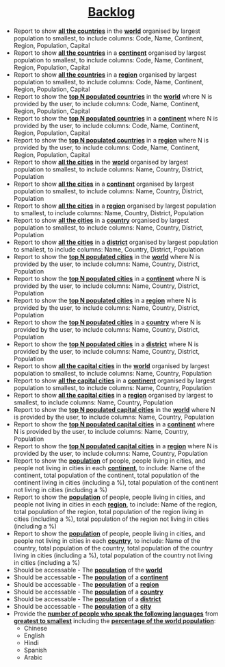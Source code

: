 # <center><u>Backlog</u></center>

* Report to show <u>**all the countries**</u> in the <u>**world**</u> organised by largest population to smallest, to include columns: Code, Name, Continent, Region, Population, Capital  
* Report to show <u>**all the countries**</u> in a <u>**continent**</u> organised by largest population to smallest, to include columns: Code, Name, Continent, Region, Population, Capital  
* Report to show <u>**all the countries**</u> in a <u>**region**</u> organised by largest population to smallest, to include columns: Code, Name, Continent, Region, Population, Capital  
* Report to show the <u>**top N populated countries**</u> in the <u>**world**</u> where N is provided by the user, to include columns: Code, Name, Continent, Region, Population, Capital  
* Report to show the <u>**top N populated countries**</u> in a <u>**continent**</u> where N is provided by the user, to include columns: Code, Name, Continent, Region, Population, Capital  
* Report to show the <u>**top N populated countries**</u> in a <u>**region**</u> where N is provided by the user, to include columns: Code, Name, Continent, Region, Population, Capital   
* Report to show <u>**all the cities**</u> in the <u>**world**</u> organised by largest population to smallest, to include columns: Name, Country, District, Population  
* Report to show <u>**all the cities**</u> in a <u>**continent**</u> organised by largest population to smallest, to include columns: Name, Country, District, Population  
* Report to show <u>**all the cities**</u> in a <u>**region**</u> organised by largest population to smallest, to include columns: Name, Country, District, Population  
* Report to show <u>**all the cities**</u> in a <u>**country**</u> organised by largest population to smallest, to include columns: Name, Country, District, Population  
* Report to show <u>**all the cities**</u> in a <u>**district**</u> organised by largest population to smallest, to include columns: Name, Country, District, Population  
* Report to show the <u>**top N populated cities**</u> in the <u>**world**</u> where N is provided by the user, to include columns: Name, Country, District, Population  
* Report to show the <u>**top N populated cities**</u> in a <u>**continent**</u> where N is provided by the user, to include columns: Name, Country, District, Population  
* Report to show the <u>**top N populated cities**</u> in a <u>**region**</u> where N is provided by the user, to include columns: Name, Country, District, Population  
* Report to show the <u>**top N populated cities**</u> in a <u>**country**</u> where N is provided by the user, to include columns: Name, Country, District, Population  
* Report to show the <u>**top N populated cities**</u> in a <u>**district**</u> where N is provided by the user, to include columns: Name, Country, District, Population  
* Report to show <u>**all the capital cities**</u> in the <u>**world**</u> organised by largest population to smallest, to include columns: Name, Country, Population  
* Report to show <u>**all the capital cities**</u> in a <u>**continent**</u> organised by largest population to smallest, to include columns: Name, Country, Population  
* Report to show <u>**all the capital cities**</u> in a <u>**region**</u> organised by largest to smallest, to include columns: Name, Country, Population  
* Report to show the <u>**top N populated capital cities**</u> in the <u>**world**</u> where N is provided by the user, to include columns: Name, Country, Population  
* Report to show the <u>**top N populated capital cities**</u> in a <u>**continent**</u> where N is provided by the user, to include columns: Name, Country, Population  
* Report to show the <u>**top N populated capital cities**</u> in a <u>**region**</u> where N is provided by the user, to include columns: Name, Country, Population  
* Report to show the <u>**population**</u> of people, people living in cities, and people not living in cities in each <u>**continent**</u>, to include: Name of the continent, total population of the continent, total population of the continent living in cities (including a %), total population of the continent not living in cities (including a %)  
* Report to show the <u>**population**</u> of people, people living in cities, and people not living in cities in each <u>**region**</u>, to include: Name of the region, total population of the region, total population of the region living in cities (including a %), total population of the region not living in cities (including a %)  
* Report to show the <u>**population**</u> of people, people living in cities, and people not living in cities in each <u>**country**</u>, to include: Name of the country, total population of the country, total population of the country living in cities (including a %), total population of the country not living in cities (including a %)  
* Should be accessable - The <u>**population**</u> of the <u>**world**</u>  
* Should be accessable - The <u>**population**</u> of a <u>**continent**</u>  
* Should be accessable - The <u>**population**</u> of a <u>**region**</u>  
* Should be accessable - The <u>**population**</u> of a <u>**country**</u>  
* Should be accessable - The <u>**population**</u> of a <u>**district**</u>  
* Should be accessable - The <u>**population**</u> of a <u>**city**</u>  
* Provide the <u>**number of people who speak the following languages**</u> from <u>**greatest to smallest**</u> including the <u>**percentage of the world population**</u>:  
  - Chinese  
  - English  
  - Hindi  
  - Spanish  
  - Arabic  